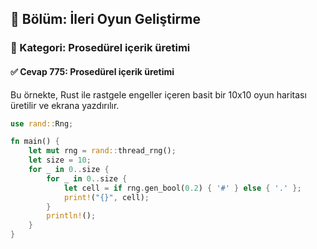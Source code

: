 ## 📘 Bölüm: İleri Oyun Geliştirme  
### 🔹 Kategori: Prosedürel içerik üretimi  
#### ✅ Cevap 775: Prosedürel içerik üretimi

Bu örnekte, Rust ile rastgele engeller içeren basit bir 10x10 oyun haritası üretilir ve ekrana yazdırılır.

```rust
use rand::Rng;

fn main() {
    let mut rng = rand::thread_rng();
    let size = 10;
    for _ in 0..size {
        for _ in 0..size {
            let cell = if rng.gen_bool(0.2) { '#' } else { '.' };
            print!("{}", cell);
        }
        println!();
    }
}
```
